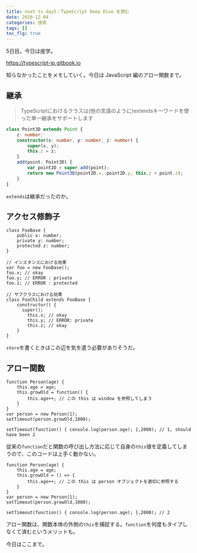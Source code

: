 ```yaml
---
title: nuxt-ts day5：TypeScript Deep Dive を読む
date: 2020-12-04
categories: 技術
tags: []
toc_flg: true
---
```


5日目。今日は座学。

https://typescript-jp.gitbook.io

知らなかったことをメモしていく。今日は JavaScript 編のアロー関数まで。

## 継承

> TypeScriptにおけるクラスは(他の言語のように)extendsキーワードを使った単一継承をサポートします

```ts
class Point3D extends Point {
    z: number;
    constructor(x: number, y: number, z: number) {
        super(x, y);
        this.z = z;
    }
    add(point: Point3D) {
        var point2D = super.add(point);
        return new Point3D(point2D.x, point2D.y, this.z + point.z);
    }
}
```

`extends`は継承だったのか。

## アクセス修飾子

~~~ts{}[]
class FooBase {
    public x: number;
    private y: number;
    protected z: number;
}

// インスタンスにおける効果
var foo = new FooBase();
foo.x; // okay
foo.y; // ERROR : private
foo.z; // ERROR : protected

// サブクラスにおける効果
class FooChild extends FooBase {
    constructor() {
      super();
        this.x; // okay
        this.y; // ERROR: private
        this.z; // okay
    }
}
~~~

`store`を書くときはこの辺を気を遣う必要がありそうだ。

## アロー関数

~~~js{}[]
function Person(age) {
    this.age = age;
    this.growOld = function() {
        this.age++; // この this は window を参照してしまう
    }
}
var person = new Person(1);
setTimeout(person.growOld,1000);

setTimeout(function() { console.log(person.age); },2000); // 1, should have been 2
~~~

従来の`function`だと関数の呼び出し方法に応じて自身の`this`値を定義してしまうので、このコードは上手く動かない。

~~~js{}[]
function Person(age) {
    this.age = age;
    this.growOld = () => {
        this.age++; // この this は person オブジェクトを適切に参照する
    }
}
var person = new Person(1);
setTimeout(person.growOld,1000);

setTimeout(function() { console.log(person.age); },2000); // 2
~~~

アロー関数は、関数本体の外側の`this`を捕捉する。`function`を何度もタイプしなくて済むというメリットも。

今日はここまで。


